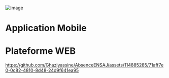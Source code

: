![image](https://github.com/Ghaziyassine/AbsenceENSAJ/assets/114885285/92cda5a3-f9a3-47d0-975c-c75f62cdd0c7)


# Application Mobile


# Plateforme WEB


https://github.com/Ghaziyassine/AbsenceENSAJ/assets/114885285/71aff7e0-0c82-4810-8d48-24d9f641ea95

